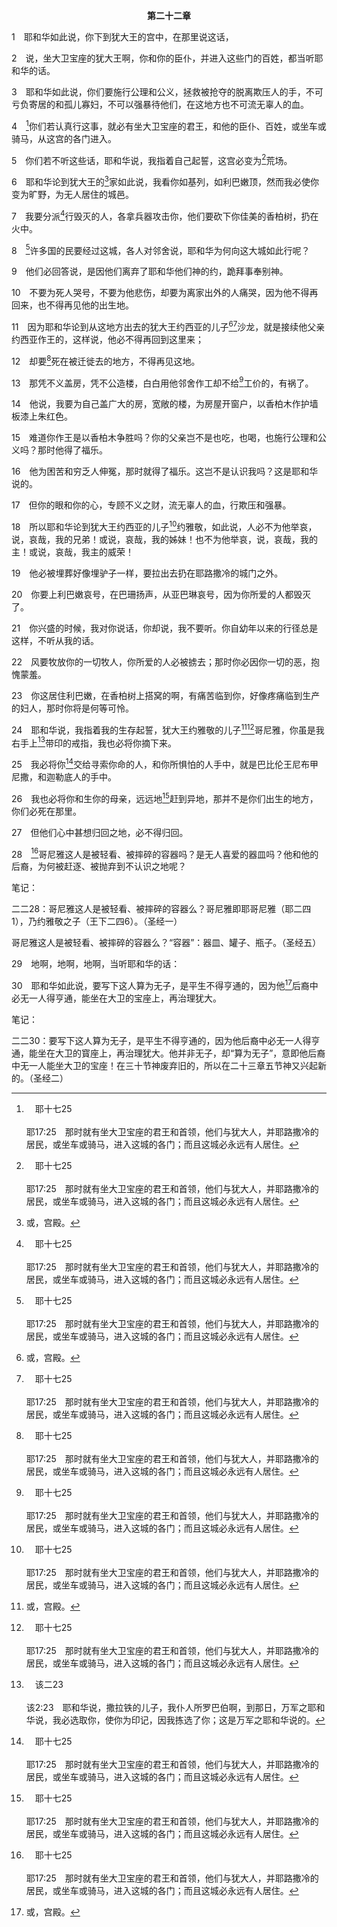 <p style="text-align:center;font-weight:bold;">第二十二章</p>

1　耶和华如此说，你下到犹大王的宫中，在那里说这话，

2　说，坐大卫宝座的犹大王啊，你和你的臣仆，并进入这些门的百姓，都当听耶和华的话。

3　耶和华如此说，你们要施行公理和公义，拯救被抢夺的脱离欺压人的手，不可亏负寄居的和孤儿寡妇，不可以强暴待他们，在这地方也不可流无辜人的血。

4　[^a]你们若认真行这事，就必有坐大卫宝座的君王，和他的臣仆、百姓，或坐车或骑马，从这宫的各门进入。

[^a]:　耶十七25<br><br>耶17:25　那时就有坐大卫宝座的君王和首领，他们与犹大人，并耶路撒冷的居民，或坐车或骑马，进入这城的各门；而且这城必永远有人居住。

5　你们若不听这些话，耶和华说，我指着自己起誓，这宫必变为[^a]荒场。

[^a]:　利二六31～32；赛六四10～11；参太二三38<br><br>利26:31　我要使你们的城邑变成荒场，使你们的圣所变为荒凉；我也不闻你们怡爽的香气。<br><br>利26:32　我要使地变为荒凉，住在其上的仇敌就因此诧异。<br><br>赛64:10　你圣别的城邑成了旷野，锡安成了旷野，耶路撒冷成了荒场。<br><br>赛64:11　我们圣别华美的殿，就是我们列祖赞美你的所在，被火焚烧；我们所喜爱的一切，都荒废了。<br><br>太23:38　看哪，你们的家要成为荒场，留给你们。

6　耶和华论到犹大王的[^1]家如此说，我看你如基列，如利巴嫩顶，然而我必使你变为旷野，为无人居住的城邑。

[^1]:或，宫殿。

7　我要分派[^a]行毁灭的人，各拿兵器攻击你，他们要砍下你佳美的香柏树，扔在火中。

[^a]:　诗七四3～7<br><br>诗74:3　求你举步到那长久荒凉之地；仇敌在圣所中将一切尽行毁灭。<br><br>诗74:4　你的敌人在你会所中吼叫；他们竖了自己的旗号为标帜。<br><br>诗74:5　他们好像人扬起斧子，砍伐林中的树。<br><br>诗74:6　圣所中一切的雕刻，现在他们都用斧子、锤子打坏了。<br><br>诗74:7　他们用火焚烧你的圣所，亵渎你名的住处，拆毁到地。

8　[^a]许多国的民要经过这城，各人对邻舍说，耶和华为何向这大城如此行呢？

[^a]:　8～9：申二九24～25；王上九8～9<br><br>申29:24　这些看见的人，连万国的人，都必问说，耶和华为何向此地这样行呢？为何这样大发怒气呢？<br><br>申29:25　人必回答说，是因这地的人离弃了耶和华他们列祖的神，领他们出埃及地的时候与他们所立的约，<br><br>王上9:8　这殿必成为荒堆，将来经过的人必惊讶、嗤笑，说，耶和华为何向这地和这殿如此行呢？<br><br>王上9:9　人必说，是因此地的人离弃领他们列祖出埃及地之耶和华他们的神，去依附别神，敬拜事奉别神，所以耶和华使这一切灾祸临到他们。

9　他们必回答说，是因他们离弃了耶和华他们神的约，跪拜事奉别神。

10　不要为死人哭号，不要为他悲伤，却要为离家出外的人痛哭，因为他不得再回来，也不得再见他的出生地。

11　因为耶和华论到从这地方出去的犹大王约西亚的儿子[^1][^a]沙龙，就是接续他父亲约西亚作王的，这样说，他必不得再回到这里来；

[^1]:即约哈斯。

[^a]:　代上三15<br><br>代上3:15　约西亚的儿子有长子约哈难、次子约雅敬、三子西底家、四子沙龙。

12　却要[^a]死在被迁徙去的地方，不得再见这地。

[^a]:　王下二三34<br><br>王下23:34　法老尼哥立约西亚的儿子以利亚敬接续他父亲约西亚作王，给他改名叫约雅敬，却将约哈斯带到埃及，他就死在那里。

13　那凭不义盖房，凭不公造楼，白白用他邻舍作工却不给[^a]工价的，有祸了。

[^a]:　利十九13；申二四14～15；弥三10；雅五4<br><br>利19:13　不可欺压你的邻舍，也不可抢夺他的财物。雇工的工价，不可在你那里过夜，留到早晨。<br><br>申24:14　困苦穷乏的雇工，无论是你的弟兄，或是在你地上、你城里寄居的，你不可欺压他。<br><br>申24:15　要当日给他工价，不可等到日落（因为他穷苦，靠这工价养生），恐怕他向耶和华呼求控告你，你就有罪了。<br><br>弥3:10　借流人血建立锡安，以罪孽建造耶路撒冷。<br><br>雅5:4　看哪，工人收割你们的田地，你们扣下他们的工钱，这工钱为他们喊冤；并且那收割之人的呼声，已经入了万军之主的耳中。

14　他说，我要为自己盖广大的房，宽敞的楼，为房屋开窗户，以香柏木作护墙板漆上朱红色。

15　难道你作王是以香柏木争胜吗？你的父亲岂不是也吃，也喝，也施行公理和公义吗？那时他得了福乐。

16　他为困苦和穷乏人伸冤，那时就得了福乐。这岂不是认识我吗？这是耶和华说的。

17　但你的眼和你的心，专顾不义之财，流无辜人的血，行欺压和强暴。

18　所以耶和华论到犹大王约西亚的儿子[^a]约雅敬，如此说，人必不为他举哀，说，哀哉，我的兄弟！或说，哀哉，我的姊妹！也不为他举哀，说，哀哉，我的主！或说，哀哉，我主的威荣！

[^a]:　代下三六5～6<br><br>代下36:5　约雅敬登基的时候年二十五岁，在耶路撒冷作王十一年，行耶和华他神眼中看为恶的事。<br><br>代下36:6　巴比伦王尼布甲尼撒上来攻击他，用铜链锁着他，将他带到巴比伦去。

19　他必被埋葬好像埋驴子一样，要拉出去扔在耶路撒冷的城门之外。

20　你要上利巴嫩哀号，在巴珊扬声，从亚巴琳哀号，因为你所爱的人都毁灭了。

21　你兴盛的时候，我对你说话，你却说，我不要听。你自幼年以来的行径总是这样，不听从我的话。

22　风要牧放你的一切牧人，你所爱的人必被掳去；那时你必因你一切的恶，抱愧蒙羞。

23　你这居住利巴嫩，在香柏树上搭窝的啊，有痛苦临到你，好像疼痛临到生产的妇人，那时你将是何等可怜。

24　耶和华说，我指着我的生存起誓，犹大王约雅敬的儿子[^1][^a]哥尼雅，你虽是我右手上[^b]带印的戒指，我也必将你摘下来。

[^1]:亦称耶哥尼雅(二四1，二八4，二九2)和约雅斤(五二31)。

[^a]:　代上三16；耶三七1；太一11～12<br><br>代上3:16　约雅敬的儿子是耶哥尼雅和西底家。<br><br>耶37:1　约西亚的儿子西底家代替约雅敬的儿子哥尼雅为王，是巴比伦王尼布甲尼撒立在犹大地作王的。<br><br>太1:11　在迁徙巴比伦的时候，约西亚生耶哥尼雅和他的弟兄们。<br><br>太1:12　迁徙到巴比伦以后，耶哥尼雅生撒拉铁，撒拉铁生所罗巴伯，

[^b]:　该二23<br><br>该2:23　耶和华说，撒拉铁的儿子，我仆人所罗巴伯啊，到那日，万军之耶和华说，我必选取你，使你为印记，因我拣选了你；这是万军之耶和华说的。

25　我必将你[^a]交给寻索你命的人，和你所惧怕的人手中，就是巴比伦王尼布甲尼撒，和迦勒底人的手中。

[^a]:　耶三四20<br><br>耶34:20　我必将他们交在仇敌和寻索他们性命的人手中，他们的尸首必给空中的鸟，和地上的兽作食物。

26　我也必将你和生你的母亲，远远地[^a]赶到异地，那并不是你们出生的地方，你们必死在那里。

[^a]:　王下二四15；代下三六10<br><br>王下24:15　并将约雅斤和王母、后妃、太监与那地的权贵，都从耶路撒冷迁徙到巴比伦去了；<br><br>代下36:10　次年岁首，尼布甲尼撒王差遣人将约雅斤和耶和华殿里各样宝贵的器皿带到巴比伦。他又立约雅斤父亲的兄弟西底家作犹大和耶路撒冷的王。

27　但他们心中甚想归回之地，必不得归回。

28　[^a]哥尼雅这人是被轻看、被摔碎的容器吗？是无人喜爱的器皿吗？他和他的后裔，为何被赶逐、被抛弃到不认识之地呢？

<p id="biblebj">笔记：

<p id="biblebjzw">二二28：哥尼雅这人是被轻看、被摔碎的容器么？哥尼雅即耶哥尼雅（耶二四1），乃约雅敬之子（王下二四6）。（圣经一）<p id="biblebjzw">哥尼雅这人是被轻看、被摔碎的容器么？“容器”：器皿、罐子、瓶子。（圣经五）

[^a]:　代上三17～18；太一11～12<br><br>代上3:17　被掳者耶哥尼雅的儿子是撒拉铁、<br><br>代上3:18　玛基兰、毗大雅、示拿萨、耶加米、何沙玛、尼大比雅。<br><br>太1:11　在迁徙巴比伦的时候，约西亚生耶哥尼雅和他的弟兄们。<br><br>太1:12　迁徙到巴比伦以后，耶哥尼雅生撒拉铁，撒拉铁生所罗巴伯，

29　地啊，地啊，地啊，当听耶和华的话：

30　耶和华如此说，要写下这人算为无子，是平生不得亨通的，因为他[^1]后裔中必无一人得亨通，能坐在大卫的宝座上，再治理犹大。

<p id="biblebj">笔记：

<p id="biblebjzw">二二30：要写下这人算为无子，是平生不得亨通的，因为他后裔中必无一人得亨通，能坐在大卫的寳座上，再治理犹大。他并非无子，却“算为无子”，意即他后裔中无一人能坐大卫的宝座！在三十节神废弃旧的，所以在二十三章五节神又兴起新的。（圣经二）

[^1]:见太一11注3。


